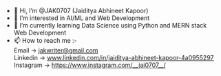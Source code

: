 - 👋 Hi, I’m @JAK0707 (Jaiditya Abhineet Kapoor)
- 👀 I’m interested in AI/ML and Web Development
- 🌱 I’m currently learning Data Science using Python and MERN stack Web Development
- 📫 How to reach me :-
      <br>
      Email -> jakwriter@gmail.com
      <br>
      Linkedin -> www.linkedin.com/in/jaiditya-abhineet-kapoor-4a0955297
      <br>
      Instagram -> https://www.instagram.com/__jai0707__/
<!---
JAK0707/JAK0707 is a ✨ special ✨ repository because its `README.md` (this file) appears on your GitHub profile.
You can click the Preview link to take a look at your changes.
--->

